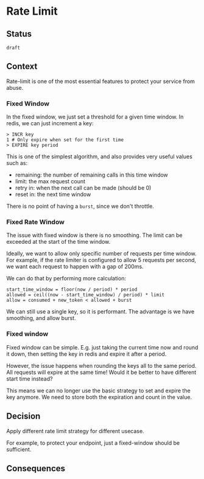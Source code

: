 # Rate Limit

## Status

`draft`

## Context

Rate-limit is one of the most essential features to protect your service from abuse.

### Fixed Window

In the fixed window, we just set a threshold for a given time window. In redis, we can just increment a key:

```
> INCR key
1 # Only expire when set for the first time
> EXPIRE key period
```

This is one of the simplest algorithm, and also provides very useful values such as:
- remaining: the number of remaining calls in this time window
- limit: the max request count
- retry in: when the next call can be made (should be 0)
- reset in: the next time window

There is no point of having a `burst`, since we don't throttle.

### Fixed Rate Window

The issue with fixed window is there is no smoothing. The limit can be exceeded at the start of the time window.

Ideally, we want to allow only specific number of requests per time window. For example, if the rate limiter is configured to allow 5 requests per second, we want each request to happen with a gap of 200ms.

We can do that by performing more calculation:

```
start_time_window = floor(now / period) * period
allowed = ceil((now - start_time_window) / period) * limit
allow = consumed + new_token < allowed + burst
```

We can still use a single key, so it is performant. The advantage is we have smoothing, and allow burst.

### Fixed window

Fixed window can be simple. E.g. just taking the current time now and round it down, then setting the key in redis and expire it after a period.

However, the issue happens when rounding the keys all to the same period. All requests will expire at the same time! Would it be better to have different start time instead?

This means we can no longer use the basic strategy to set and expire the key anymore. We need to store both the expiration and count in the value.

## Decision


Apply different rate limit strategy for different usecase.

For example, to protect your endpoint, just a fixed-window should be sufficient.


## Consequences
